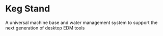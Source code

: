 # Keg Stand
A universal machine base and water management system to support the next generation of desktop EDM tools
